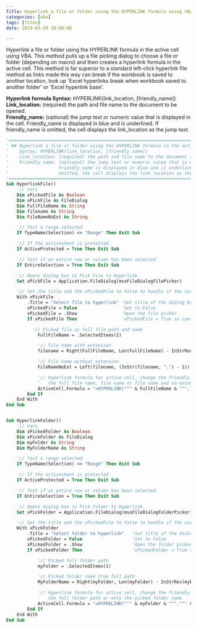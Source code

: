 ```yaml
---
Title: Hyperlink a file or folder using the HYPERLINK formula using VBA
categories: [vba]
tags: [files]
date: 2019-03-29 18:00:00

---
```


Hyperlink a file or folder using the HYPERLINK formula  in the active cell using VBA. This method pulls up a file picking dialog to choose a file or folder (depending on macro) and then creates a hyperlink formula in the active cell. This method is far superior to a standard left-click hyperlink file method as links made this way can break if the workbook is saved to another location, look up 'Excel hyperlinks break when workbook saved to another folder' or 'Excel hyperlink base'.<br/>

**Hyperlink formula Syntax:** HYPERLINK(link_location, [friendly_name])<br/>
**Link_location:** (required) the path and file name to the document to be opened.<br/>
**Friendly_name:** (optional) the jump text or numeric value that is displayed in the cell. Friendly_name is displayed in blue and is underlined. If friendly_name is omitted, the cell displays the link_location as the jump text.<br/>

```vb
'==================================================================================================
' ## Hyperlink a file or folder using the HYPERLINK formula in the active cell using VBA
'    Syntax: HYPERLINK(link_location, [friendly_name])
'    Link_location: (required) the path and file name to the document to be opened.
'    Friendly_name: (optional) the jump text or numeric value that is displayed in the cell.
'                   Friendly_name is displayed in blue and is underlined. If friendly_name is
'                   omitted, the cell displays the link_location as the jump text.
'==================================================================================================
Sub HyperlinkFile()
    '// Vars
    Dim xPickedFile As Boolean
    Dim xPickFile As FileDialog
    Dim FullFileName As String
    Dim filename As String
    Dim FileNameNoExt As String

    '// Test a range selected
    If TypeName(Selection) <> "Range" Then Exit Sub

    '// If the activesheet is protected
    If ActiveProtected = True Then Exit Sub

    '// Test if an entire row or column has been selected
    If EntireSelection = True Then Exit Sub

    '// Opens dialog box to Pick File to Hyperlink
    Set xPickFile = Application.FileDialog(msoFileDialogFilePicker)

    '// Set the title and the xPickedFile to False to handle if the user cancels
    With xPickFile
        .Title = "Select file to hyperlink" 'Set title of the dialog box
        xPickedFile = False                 'Set to False
        xPickedFile = .Show                 'Open the file picker
        If xPickedFile Then                 'xPickedFile = True so continue with macro

          '// Picked file as full file path and name
            FullFileName = .SelectedItems(1)

            '// File name with extension
            filename = Right(FullFileName, Len(FullFileName) - InStrRev(FullFileName, "\"))

            '// File name without extension
            FileNameNoExt = Left(filename, (InStr(filename, ".") - 1))

            '// Hyperlink formula for active cell, change the friendly (display) name to either
            '   the full file name, file name or file name and no extension
            ActiveCell.Formula = "=HYPERLINK(""" & FullFileName & """,""" & FileNameNoExt & """)"
        End If
    End With
End Sub


Sub HyperlinkFolder()
    '// Vars
    Dim xPickedFolder As Boolean
    Dim xPickFolder As FileDialog
    Dim myFolder As String
    Dim MyFolderName As String

    '// Test a range selected
    If TypeName(Selection) <> "Range" Then Exit Sub

    '// If the activesheet is protected
    If ActiveProtected = True Then Exit Sub

    '// Test if an entire row or column has been selected
    If EntireSelection = True Then Exit Sub

    '// Opens dialog box to Pick Folder to Hyperlink
    Set xPickFolder = Application.FileDialog(msoFileDialogFolderPicker)

    '// Set the title and the xPickedFile to False to handle if the user cancels
    With xPickFolder
        .Title = "Select folder to hyperlink"   'Set title of the dialog box
        xPickedFolder = False                   'Set to False
        xPickedFolder = .Show                   'Open the folder picker
        If xPickedFolder Then                   'xPickedFolder = True so continue with macro

            '// Picked full folder path
            myFolder = .SelectedItems(1)

            '// Picked folder name from full path
            MyFolderName = Right(myFolder, Len(myFolder) - InStrRev(myFolder, "\"))

            '// Hyperlink formula for active cell, change the friendly (display) name to eithr
            '   the full folder path or only the picked folder name
            ActiveCell.Formula = "=HYPERLINK(""" & myFolder & """,""" & MyFolderName & """)"
        End If
    End With
End Sub
```
